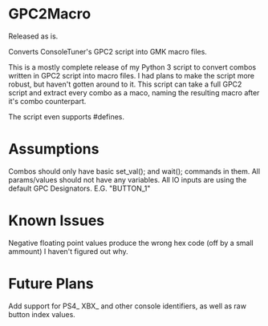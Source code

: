 # GPC2Macro
Released as is.

Converts ConsoleTuner's GPC2 script into GMK macro files.

This is a mostly complete release of my Python 3 script to convert combos written in GPC2 script into macro files.
I had plans to make the script more robust, but haven't gotten around to it. This script can take a full GPC2 script and
extract every combo as a maco, naming the resulting macro after it's combo counterpart.

The script even supports #defines.

# Assumptions
Combos should only have basic set_val(); and wait(); commands in them.
All params/values should not have any variables. 
All IO inputs are using the default GPC Designators. E.G. "BUTTON_1"

# Known Issues
  Negative floating point values produce the wrong hex code (off by a small ammount) I haven't figured out why.

# Future Plans
Add support for PS4_ XBX_ and other console identifiers, as well as raw button index values.
